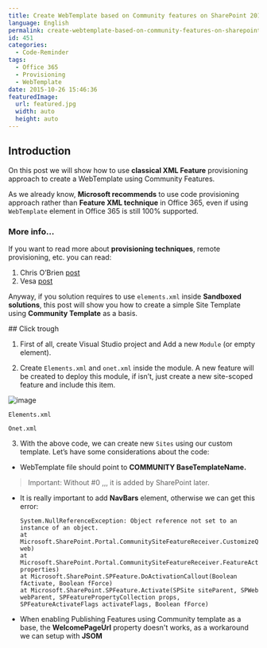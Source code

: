 ```yaml
---
title: Create WebTemplate based on Community features on SharePoint 2013 or Office 365
language: English
permalink: create-webtemplate-based-on-community-features-on-sharepoint-2013-or-office-365
id: 451
categories:
  - Code-Reminder
tags:
  - Office 365
  - Provisioning
  - WebTemplate
date: 2015-10-26 15:46:36
featuredImage: 
  url: featured.jpg
  width: auto
  height: auto
---
```


## Introduction
On this post we will show how to use **classical XML Feature** provisioning approach to create a WebTemplate using Community Features.

As we already know, **Microsoft recommends** to use code provisioning approach rather than **Feature XML technique** in Office 365, even if using `WebTemplate` element in Office 365 is still 100% supported. 

### More info...
If you want to read more about **provisioning techniques**, remote provisioning, etc. you can read:
1. Chris O’Brien [post](http://www.sharepointnutsandbolts.com/2015/01/custom-master-pages-and-web-templates-in-office-365--thoughts.html)
2. Vesa [post](http://blogs.msdn.com/b/vesku/archive/2013/08/23/site-provisioning-techniques-and-remote-provisioning-in-sharepoint-2013.aspx) 

Anyway, if you solution requires to use `elements.xml` inside **Sandboxed solutions**, this post will show you how to create a simple Site Template using **Community Template** as a basis.

## Click trough

1. First of all, create Visual Studio project and Add a new `Module` (or empty element). 

2. Create `Elements.xml` and `onet.xml` inside the module. A new feature will be created to deploy this module, if isn’t, just create a new site-scoped feature and include this item.

  ![image](./image.png)

  `Elements.xml`
  <script src="https://gist.github.com/jquintozamora/532e2f2c91efc10d404b.js"></script> 

  `Onet.xml`
  <script src="https://gist.github.com/jquintozamora/12214326646e031d9b11.js"></script> 

3. With the above code, we can create new `Sites` using our custom template. Let’s have some considerations about the code:

- WebTemplate file should point to **COMMUNITY BaseTemplateName.** 
> Important: Without #0 ,,, it is added by SharePoint later.

- It is really important to add **NavBars** element, otherwise we can get this error:
  ```
  System.NullReferenceException: Object reference not set to an instance of an object.  
  at Microsoft.SharePoint.Portal.CommunitySiteFeatureReceiver.CustomizeQuickLaunch(SPWeb web)  
  at Microsoft.SharePoint.Portal.CommunitySiteFeatureReceiver.FeatureActivated(SPFeatureReceiverProperties properties)  
  at Microsoft.SharePoint.SPFeature.DoActivationCallout(Boolean fActivate, Boolean fForce)  
  at Microsoft.SharePoint.SPFeature.Activate(SPSite siteParent, SPWeb webParent, SPFeaturePropertyCollection props, SPFeatureActivateFlags activateFlags, Boolean fForce) 
  ```
- When enabling Publishing Features using Community template as a base, the **WelcomePageUrl** property doesn't works, as a workaround we can setup with **JSOM** 
<script src="https://gist.github.com/jquintozamora/c9a853a9096cc8023914.js"></script> 
